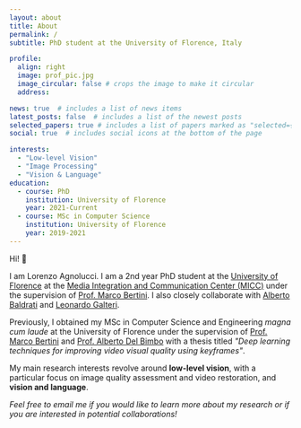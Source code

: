 ```yaml
---
layout: about
title: About
permalink: /
subtitle: PhD student at the University of Florence, Italy

profile:
  align: right
  image: prof_pic.jpg
  image_circular: false # crops the image to make it circular
  address:

news: true  # includes a list of news items
latest_posts: false  # includes a list of the newest posts
selected_papers: true # includes a list of papers marked as "selected={true}"
social: true  # includes social icons at the bottom of the page

interests:
  - "Low-level Vision"
  - "Image Processing"
  - "Vision & Language"
education:
  - course: PhD
    institution: University of Florence 
    year: 2021-Current
  - course: MSc in Computer Science
    institution: University of Florence
    year: 2019-2021
---
```


Hi! 👋

I am Lorenzo Agnolucci. I am a 2nd year PhD student at the [University of Florence](https://www.unifi.it/changelang-eng.html) at the [Media Integration and Communication Center (MICC)](https://www.micc.unifi.it/) under the supervision of [Prof. Marco Bertini](https://scholar.google.com/citations?user=SBm9ZpYAAAAJ&hl=en). I also closely collaborate with [Alberto Baldrati](https://scholar.google.com/citations?user=I1jaZecAAAAJ&hl=en) and [Leonardo Galteri](https://scholar.google.com/citations?user=_n2R2bUAAAAJ&hl=en).


Previously, I obtained my MSc in Computer Science and Engineering <em>magna cum laude</em> at the University of Florence under the supervision of [Prof. Marco Bertini](https://scholar.google.com/citations?user=SBm9ZpYAAAAJ&hl=en) and [Prof. Alberto Del Bimbo](https://scholar.google.com/citations?user=bf2ZrFcAAAAJ&hl=en) with a thesis titled <em>"Deep learning techniques for improving video visual quality using keyframes"</em>.

My main research interests revolve around <strong>low-level vision</strong>, with a particular focus on image quality assessment and video restoration, and <strong>vision and language</strong>.

<em>Feel free to email me if you would like to learn more about my research or if you are interested in potential collaborations!</em>
